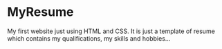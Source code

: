 # MyResume
My first website just using HTML and CSS. It is just a template of resume which contains my qualifications, my skills and hobbies...
